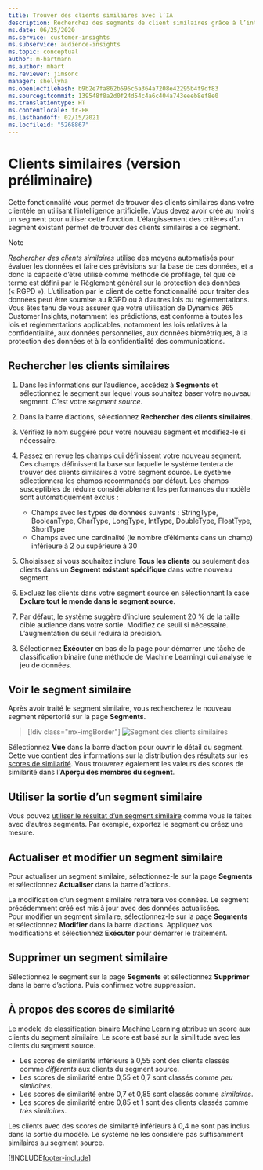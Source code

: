 ```yaml
---
title: Trouver des clients similaires avec l’IA
description: Recherchez des segments de client similaires grâce à l’intelligence artificielle.
ms.date: 06/25/2020
ms.service: customer-insights
ms.subservice: audience-insights
ms.topic: conceptual
author: m-hartmann
ms.author: mhart
ms.reviewer: jimsonc
manager: shellyha
ms.openlocfilehash: b9b2e7fa862b595c6a364a7208e42295b4f9df83
ms.sourcegitcommit: 139548f8a2d0f24d54c4a6c404a743eeeb8ef8e0
ms.translationtype: HT
ms.contentlocale: fr-FR
ms.lasthandoff: 02/15/2021
ms.locfileid: "5268867"
---
```

# <a name="similar-customers-preview"></a>Clients similaires (version préliminaire)

Cette fonctionnalité vous permet de trouver des clients similaires dans votre clientèle en utilisant l’intelligence artificielle. Vous devez avoir créé au moins un segment pour utiliser cette fonction. L’élargissement des critères d’un segment existant permet de trouver des clients similaires à ce segment.

> [!NOTE]
> *Rechercher des clients similaires* utilise des moyens automatisés pour évaluer les données et faire des prévisions sur la base de ces données, et a donc la capacité d’être utilisé comme méthode de profilage, tel que ce terme est défini par le Règlement général sur la protection des données (« RGPD »). L’utilisation par le client de cette fonctionnalité pour traiter des données peut être soumise au RGPD ou à d’autres lois ou réglementations. Vous êtes tenu de vous assurer que votre utilisation de Dynamics 365 Customer Insights, notamment les prédictions, est conforme à toutes les lois et réglementations applicables, notamment les lois relatives à la confidentialité, aux données personnelles, aux données biométriques, à la protection des données et à la confidentialité des communications.

## <a name="finding-similar-customers"></a>Rechercher les clients similaires

1. Dans les informations sur l’audience, accédez à **Segments** et sélectionnez le segment sur lequel vous souhaitez baser votre nouveau segment. C’est votre *segment source*.

1. Dans la barre d’actions, sélectionnez **Rechercher des clients similaires**.

1. Vérifiez le nom suggéré pour votre nouveau segment et modifiez-le si nécessaire.

1. Passez en revue les champs qui définissent votre nouveau segment. Ces champs définissent la base sur laquelle le système tentera de trouver des clients similaires à votre segment source. Le système sélectionnera les champs recommandés par défaut.
  Les champs susceptibles de réduire considérablement les performances du modèle sont automatiquement exclus :
  
   - Champs avec les types de données suivants : StringType, BooleanType, CharType, LongType, IntType, DoubleType, FloatType, ShortType
   - Champs avec une cardinalité (le nombre d’éléments dans un champ) inférieure à 2 ou supérieure à 30

1. Choisissez si vous souhaitez inclure **Tous les clients** ou seulement des clients dans un **Segment existant spécifique** dans votre nouveau segment.

1. Excluez les clients dans votre segment source en sélectionnant la case **Exclure tout le monde dans le segment source**.

1. Par défaut, le système suggère d’inclure seulement 20 % de la taille cible audience dans votre sortie. Modifiez ce seuil si nécessaire. L’augmentation du seuil réduira la précision.

1. Sélectionnez **Exécuter** en bas de la page pour démarrer une tâche de classification binaire (une méthode de Machine Learning) qui analyse le jeu de données.

## <a name="view-the-similar-segment"></a>Voir le segment similaire

Après avoir traité le segment similaire, vous rechercherez le nouveau segment répertorié sur la page **Segments**.

> [!div class="mx-imgBorder"]
> ![Segment des clients similaires](media/expanded-segment.png "Segment des clients similaires")

Sélectionnez **Vue** dans la barre d’action pour ouvrir le détail du segment. Cette vue contient des informations sur la distribution des résultats sur les [scores de similarité](#about-similarity-scores). Vous trouverez également les valeurs des scores de similarité dans l’**Aperçu des membres du segment**.

## <a name="use-the-output-of-a-similar-segment"></a>Utiliser la sortie d’un segment similaire

Vous pouvez [utiliser le résultat d’un segment similaire](segments.md) comme vous le faites avec d’autres segments. Par exemple, exportez le segment ou créez une mesure.

## <a name="refresh-and-edit-a-similar-segment"></a>Actualiser et modifier un segment similaire

Pour actualiser un segment similaire, sélectionnez-le sur la page **Segments** et sélectionnez **Actualiser** dans la barre d’actions.

La modification d’un segment similaire retraitera vos données. Le segment précédemment créé est mis à jour avec des données actualisées.    
Pour modifier un segment similaire, sélectionnez-le sur la page **Segments** et sélectionnez **Modifier** dans la barre d’actions. Appliquez vos modifications et sélectionnez **Exécuter** pour démarrer le traitement.

## <a name="delete-a-similar-segment"></a>Supprimer un segment similaire

Sélectionnez le segment sur la page **Segments** et sélectionnez **Supprimer** dans la barre d’actions. Puis confirmez votre suppression.

## <a name="about-similarity-scores"></a>À propos des scores de similarité

Le modèle de classification binaire Machine Learning attribue un score aux clients du segment similaire. Le score est basé sur la similitude avec les clients du segment source.

- Les scores de similarité inférieurs à 0,55 sont des clients classés comme *différents* aux clients du segment source.
- Les scores de similarité entre 0,55 et 0,7 sont classés comme *peu similaires*.
- Les scores de similarité entre 0,7 et 0,85 sont classés comme *similaires*.
- Les scores de similarité entre 0,85 et 1 sont des clients classés comme *très similaires*.

Les clients avec des scores de similarité inférieurs à 0,4 ne sont pas inclus dans la sortie du modèle. Le système ne les considère pas suffisamment similaires au segment source.


[!INCLUDE[footer-include](../includes/footer-banner.md)]